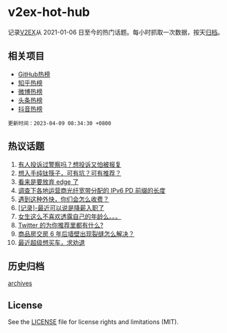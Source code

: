# v2ex-hot-hub

 记录[V2EX](https://www.v2ex.com/)从 2021-01-06 日至今的热门话题。每小时抓取一次数据，按天[归档](archives)。
 
 ## 相关项目

- [GitHub热榜](https://github.com/snaildev/github-hot-hub)
- [知乎热榜](https://github.com/snaildev/zhihu-hot-hub)
- [微博热榜](https://github.com/snaildev/weibo-hot-hub)
- [头条热榜](https://github.com/snaildev/toutiao-hot-hub)
- [抖音热榜](https://github.com/snaildev/douyin-hot-hub)


 `更新时间：2023-04-09 08:34:30 +0800`

## 热议话题

1. [有人投诉过警察吗？想投诉又怕被报复](https://www.v2ex.com/t/930827)
1. [想入手纯钛筷子，可有坑？可有推荐？](https://www.v2ex.com/t/930745)
1. [看来是要放弃 edge 了](https://www.v2ex.com/t/930763)
1. [调查下各地运营商光纤宽带分配的 IPv6 PD 前缀的长度](https://www.v2ex.com/t/930849)
1. [遇到这种外快，你们会怎么收费？](https://www.v2ex.com/t/930801)
1. [[记录]-最近可以说是降薪入职了](https://www.v2ex.com/t/930734)
1. [女生这么不喜欢透露自己的年龄么。。。](https://www.v2ex.com/t/930751)
1. [Twitter 的为你推荐里都有什么?](https://www.v2ex.com/t/930787)
1. [商品房交房 6 年后墙壁出现裂缝怎么解决？](https://www.v2ex.com/t/930742)
1. [最近超级想买车，求劝退](https://www.v2ex.com/t/930841)

## 历史归档

[archives](archives)

## License

See the [LICENSE](LICENSE) file for license rights and limitations (MIT).

